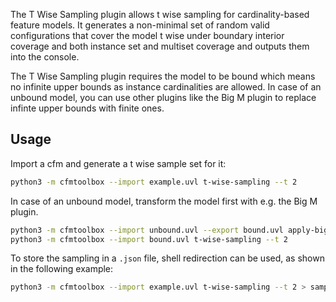The T Wise Sampling plugin allows t wise sampling for cardinality-based feature models.
It generates a non-minimal set of random valid configurations that cover the model t wise under boundary interior coverage and both instance set and multiset coverage and outputs them into the console.

The T Wise Sampling plugin requires the model to be bound which means no infinite upper bounds as instance cardinalities are allowed.
In case of an unbound model, you can use other plugins like the Big M plugin to replace infinte upper bounds with finite ones.

## Usage

Import a cfm and generate a t wise sample set for it:

```bash
python3 -m cfmtoolbox --import example.uvl t-wise-sampling --t 2
```

In case of an unbound model, transform the model first with e.g. the Big M plugin.

```bash
python3 -m cfmtoolbox --import unbound.uvl --export bound.uvl apply-big-m
python3 -m cfmtoolbox --import bound.uvl t-wise-sampling --t 2
```

To store the sampling in a `.json` file, shell redirection can be used, as shown in the following example:

```bash
python3 -m cfmtoolbox --import example.uvl t-wise-sampling --t 2 > sampling.json
```
